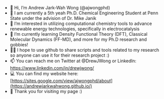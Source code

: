 - 👋 Hi, I’m Andrew Jark-Wah Wong (@ajwongphd)
- 🏫 I am currently a 5th yeah Ph.D. Chemical Engineering Student at Penn State under the advision of Dr. Mike Janik
- 👀 I’m interested in utilizing computational chemistry tools to advance renewable energy technologies, specifically in electrocatalysis
- 🌱 I’m currently learning Density Functional Theory (DFT), Classical Molecular Dynamics (FF-MD), and more for my Ph.D research and gobbies!
- 🧑‍💻 I hope to use github to share scripts and tools related to my research so anyone can use it for their research project :)
- 📫 You can reach me on Twitter at @DrewJWong or LinkedIn: https://www.linkedin.com/in/drewjwong/
- 💻 You can find my website here: [https://sites.google.com/view/ajwongphd/about](https://andrewjarkwahwong.github.io/)
- 🤝 Thank you for visiting my page :)

<!---
ajwongphd/ajwongphd is a ✨ special ✨ repository because its `README.md` (this file) appears on your GitHub profile.
You can click the Preview link to take a look at your changes.
--->
